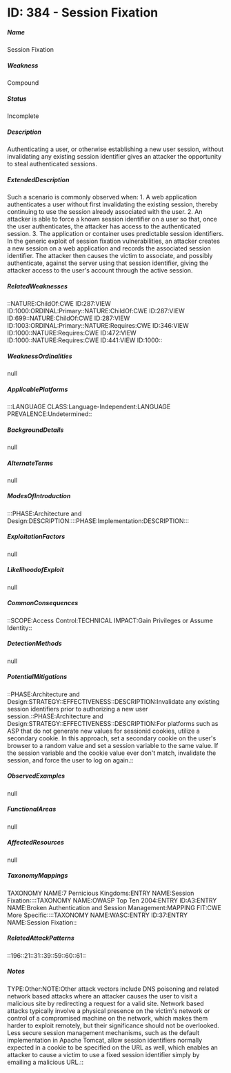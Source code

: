 # ID: 384 - Session Fixation
<h5>Name</h5>Session Fixation
<h5>Weakness</h5>Compound
<h5>Status</h5>Incomplete
<h5>Description</h5>Authenticating a user, or otherwise establishing a new user session, without invalidating any existing session identifier gives an attacker the opportunity to steal authenticated sessions.
<h5>ExtendedDescription</h5>Such a scenario is commonly observed when: 1. A web application authenticates a user without first invalidating the existing session, thereby continuing to use the session already associated with the user. 2. An attacker is able to force a known session identifier on a user so that, once the user authenticates, the attacker has access to the authenticated session. 3. The application or container uses predictable session identifiers. In the generic exploit of session fixation vulnerabilities, an attacker creates a new session on a web application and records the associated session identifier. The attacker then causes the victim to associate, and possibly authenticate, against the server using that session identifier, giving the attacker access to the user's account through the active session.
<h5>RelatedWeaknesses</h5>::NATURE:ChildOf:CWE ID:287:VIEW ID:1000:ORDINAL:Primary::NATURE:ChildOf:CWE ID:287:VIEW ID:699::NATURE:ChildOf:CWE ID:287:VIEW ID:1003:ORDINAL:Primary::NATURE:Requires:CWE ID:346:VIEW ID:1000::NATURE:Requires:CWE ID:472:VIEW ID:1000::NATURE:Requires:CWE ID:441:VIEW ID:1000::
<h5>WeaknessOrdinalities</h5>null
<h5>ApplicablePlatforms</h5>:::LANGUAGE CLASS:Language-Independent:LANGUAGE PREVALENCE:Undetermined::
<h5>BackgroundDetails</h5>null
<h5>AlternateTerms</h5>null
<h5>ModesOfIntroduction</h5>:::PHASE:Architecture and Design:DESCRIPTION::::PHASE:Implementation:DESCRIPTION:::
<h5>ExploitationFactors</h5>null
<h5>LikelihoodofExploit</h5>null
<h5>CommonConsequences</h5>::SCOPE:Access Control:TECHNICAL IMPACT:Gain Privileges or Assume Identity::
<h5>DetectionMethods</h5>null
<h5>PotentialMitigations</h5>::PHASE:Architecture and Design:STRATEGY::EFFECTIVENESS::DESCRIPTION:Invalidate any existing session identifiers prior to authorizing a new user session.::PHASE:Architecture and Design:STRATEGY::EFFECTIVENESS::DESCRIPTION:For platforms such as ASP that do not generate new values for sessionid cookies, utilize a secondary cookie. In this approach, set a secondary cookie on the user's browser to a random value and set a session variable to the same value. If the session variable and the cookie value ever don't match, invalidate the session, and force the user to log on again.::
<h5>ObservedExamples</h5>null
<h5>FunctionalAreas</h5>null
<h5>AffectedResources</h5>null
<h5>TaxonomyMappings</h5>TAXONOMY NAME:7 Pernicious Kingdoms:ENTRY NAME:Session Fixation::::TAXONOMY NAME:OWASP Top Ten 2004:ENTRY ID:A3:ENTRY NAME:Broken Authentication and Session Management:MAPPING FIT:CWE More Specific::::TAXONOMY NAME:WASC:ENTRY ID:37:ENTRY NAME:Session Fixation::
<h5>RelatedAttackPatterns</h5>::196::21::31::39::59::60::61::
<h5>Notes</h5>TYPE:Other:NOTE:Other attack vectors include DNS poisoning and related network based attacks where an attacker causes the user to visit a malicious site by redirecting a request for a valid site. Network based attacks typically involve a physical presence on the victim's network or control of a compromised machine on the network, which makes them harder to exploit remotely, but their significance should not be overlooked. Less secure session management mechanisms, such as the default implementation in Apache Tomcat, allow session identifiers normally expected in a cookie to be specified on the URL as well, which enables an attacker to cause a victim to use a fixed session identifier simply by emailing a malicious URL.::

